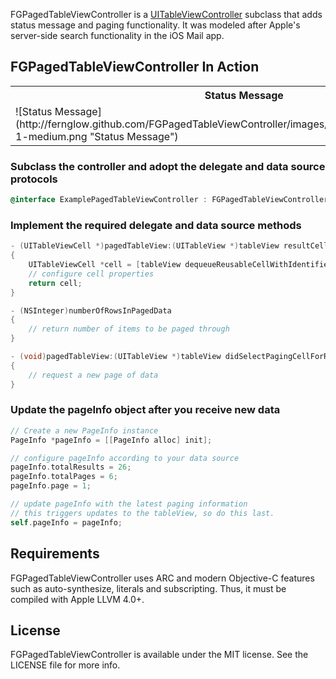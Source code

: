 FGPagedTableViewController is a [UITableViewController](http://developer.apple.com/library/ios/#documentation/uikit/reference/UITableViewController_Class/Reference/Reference.html) subclass that adds status message and paging functionality. It was modeled after Apple's server-side search functionality in the iOS Mail app.

## FGPagedTableViewController In Action

<table>
  <tr>
	<th>Status Message</th>
	<th>Paging</th>
	<th>Paging in Progress</th>
  </tr>
  <tr>
	<td>![Status Message](http://fernglow.github.com/FGPagedTableViewController/images/FGPagedTableViewController-1-medium.png "Status Message")</td>
	<td>![Paging Cell](http://fernglow.github.com/FGPagedTableViewController/images/FGPagedTableViewController-2-medium.png "Status Message")</td>
	<td>![Paging in Progress Message](http://fernglow.github.com/FGPagedTableViewController/images/FGPagedTableViewController-3-medium.png "Status Message")</td>
  </tr>
</table>

### Subclass the controller and adopt the delegate and data source protocols

```objective-c
@interface ExamplePagedTableViewController : FGPagedTableViewController <FGPagedTableViewControllerDelegate, FGPagedTableViewControllerDataSource>
```

### Implement the required delegate and data source methods

```objective-c
- (UITableViewCell *)pagedTableView:(UITableView *)tableView resultCellForRowAtIndexPath:(NSIndexPath *)indexPath
{
	UITableViewCell *cell = [tableView dequeueReusableCellWithIdentifier:@"CellIdentifier" forIndexPath:indexPath];
	// configure cell properties
	return cell;
}

- (NSInteger)numberOfRowsInPagedData
{
	// return number of items to be paged through
}

- (void)pagedTableView:(UITableView *)tableView didSelectPagingCellForRowAtIndexPath:(NSIndexPath *)indexPath
{
	// request a new page of data
}
```

### Update the pageInfo object after you receive new data

```objective-c
// Create a new PageInfo instance
PageInfo *pageInfo = [[PageInfo alloc] init];

// configure pageInfo according to your data source
pageInfo.totalResults = 26;
pageInfo.totalPages = 6;
pageInfo.page = 1;

// update pageInfo with the latest paging information
// this triggers updates to the tableView, so do this last.
self.pageInfo = pageInfo;
```

## Requirements

FGPagedTableViewController uses ARC and modern Objective-C features such as auto-synthesize, literals and subscripting. Thus, it must be compiled with Apple LLVM 4.0+.

## License

FGPagedTableViewController is available under the MIT license. See the LICENSE file for more info.